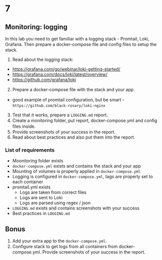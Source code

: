 # 7

## Monitoring: logging

In this lab you need to get familiar with a logging stack - Promtail, Loki, Grafana. Then prepare a
docker-compose ﬁle and conﬁg ﬁles to setup the stack.

1. Read about the logging stack:

* https://grafana.com/go/webinar/loki-getting-started/
* https://grafana.com/docs/loki/latest/overview/
* https://github.com/grafana/loki

2. Prepare a docker-compose ﬁle with the stack and your app.

* good example of promtail conﬁguration, but be smart - `https://github.com/black-rosary/loki-nginx`

3. Test that it works, prepare a `LOGGING.md` report.
4. Create a monitoring folder, put report, docker-compose.yml and conﬁg ﬁles inside.
5. Provide screenshots of your success in the report.
6. Read about best practices and also put them into the report.

### List of requirements

* Moonitoring folder exists
* `docker-compose.yml` exists and contains the stack and your app
* Mounting of volumes is properly applied in `docker-compose.yml`
* Logging is configured in `docker-compose.yml`, tags are properly set to each container
* promtail.yml exists
    * Logs are taken from correct files
    * Logs are sent to Loki
    * Logs are parsed using regex / json
* `LOGGING.md` exists and contains screenshots with your success
* Best practices in `LOGGING.md`


## Bonus

1. Add your extra app to the `docker-compose.yml`.
2. Conﬁgure stack to get logs from all containers from docker-compose.yml. Provide
screenshots of your success in the report.